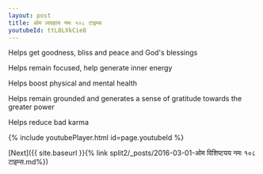 ```yaml
---
layout: post
title: ओम व्यग्रहाय नमः १०८ टाइम्स
youtubeId: ttL8LXkCie8
---
```

 
 
Helps get goodness, bliss and peace and God's blessings
 
Helps remain focused, help generate inner energy 
 
Helps boost physical and mental health 
 
Helps remain grounded and generates a sense of gratitude towards the greater power 
 
Helps reduce bad karma
 
 
 
 


{% include youtubePlayer.html id=page.youtubeId %}
 
[Next]({{ site.baseurl }}{% link  split2/_posts/2016-03-01-ओम विशिष्टयय नमः १०८ टाइम्स.md%})
 

